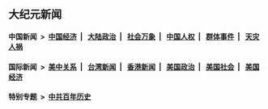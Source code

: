 ## 大纪元新闻

#### 中国新闻 &nbsp;>&nbsp; [中国经济](indexes/ncid283/README.md?10212045) &nbsp;| &nbsp; [大陆政治](indexes/ncid277/README.md?10212045) &nbsp;| &nbsp; [社会万象](indexes/ncid282/README.md?10212045) &nbsp;| &nbsp; [中国人权](indexes/ncid278/README.md?10212045) &nbsp;| &nbsp; [群体事件](indexes/ncid279/README.md?10212045) &nbsp;| &nbsp; [天灾人祸](indexes/ncid280/README.md?10212045)

#### 国际新闻 &nbsp;>&nbsp; [美中关系](indexes/nf1412576/README.md?10212045) &nbsp;| &nbsp; [台湾新闻](indexes/ncid1349361/README.md?10212045) &nbsp;| &nbsp; [香港新闻](indexes/ncid1349362/README.md?10212045) &nbsp;| &nbsp; [美国政治](indexes/ncid1078159/README.md?10212045) &nbsp;| &nbsp; [美国社会](indexes/ncid1078160/README.md?10212045) &nbsp;| &nbsp; [美国经济](indexes/ncid1078158/README.md?10212045)

#### 特别专题 &nbsp;>&nbsp; [中共百年历史](https://github.com/easy2view/epoch-special/blob/master/README.md?10212045)  
